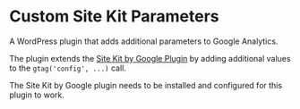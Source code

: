 # Custom Site Kit Parameters

A WordPress plugin that adds additional parameters to Google Analytics. 

The plugin extends the [Site Kit by Google Plugin](https://wordpress.org/plugins/google-site-kit/) by adding additional values to the `gtag('config', ...)` call.

The Site Kit by Google plugin needs to be installed and configured for this plugin to work.
